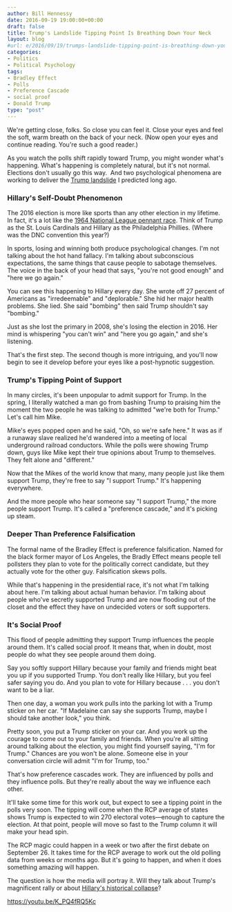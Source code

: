 ```yaml
---
author: Bill Hennessy
date: 2016-09-19 19:00:00+00:00
draft: false
title: Trump's Landslide Tipping Point Is Breathing Down Your Neck
layout: blog
#url: e/2016/09/19/trumps-landslide-tipping-point-is-breathing-down-your-neck/
categories:
- Politics
- Political Psychology
tags:
- Bradley Effect
- Polls
- Preference Cascade
- social proof
- Donald Trump
type: "post"
---
```


We're getting close, folks. So close you can feel it. Close your eyes and feel the soft, warm breath on the back of your neck. (Now open your eyes and continue reading. You're such a good reader.)

As you watch the polls shift rapidly toward Trump, you might wonder what's happening. What's happening is completely natural, but it's not normal. Elections don't usually go this way.  And two psychological phenomena are working to deliver the [Trump landslide](https://hennessysview.com/2016/05/13/how-to-predict-trumps-landslide-win/) I predicted long ago.



### Hillary's Self-Doubt Phenomenon



The 2016 election is more like sports than any other election in my lifetime. In fact, it's a lot like the [1964 National League pennant race](https://hennessysview.com/2016/09/16/only-the-64-phillies-rival-hillary-clintons-brutal-september-collapse/). Think of Trump as the St. Louis Cardinals and Hillary as the Philadelphia Phillies. (Where was the DNC convention this year?)

In sports, losing and winning both produce psychological changes. I'm not talking about the hot hand fallacy. I'm talking about subconscious expectations, the same things that cause people to sabotage themselves. The voice in the back of your head that says, "you're not good enough" and "here we go again."

You can see this happening to Hillary every day. She wrote off 27 percent of Americans as "irredeemable" and "deplorable." She hid her major health problems. She lied. She said "bombing" then said Trump shouldn't say "bombing."

Just as she lost the primary in 2008, she's losing the election in 2016. Her mind is whispering "you can't win" and "here you go again," and she's listening.

That's the first step. The second though is more intriguing, and you'll now begin to see it develop before your eyes like a post-hypnotic suggestion.



### Trump's Tipping Point of Support



In many circles, it's been unpopular to admit support for Trump. In the spring, I literally watched a man go from bashing Trump to praising him the moment the two people he was talking to admitted "we're both for Trump." Let's call him Mike.

Mike's eyes popped open and he said, "Oh, so we're safe here." It was as if a runaway slave realized he'd wandered into a meeting of local underground railroad conductors. While the polls were showing Trump down, guys like Mike kept their true opinions about Trump to themselves. They felt alone and "different."

Now that the Mikes of the world know that many, many people just like them support Trump, they're free to say "I support Trump." It's happening everywhere.

And the more people who hear someone say "I support Trump," the more people support Trump. It's called a "preference cascade," and it's picking up steam.



### Deeper Than Preference Falsification



The formal name of the Bradley Effect is preference falsification. Named for the black former mayor of Los Angeles, the Bradly Effect means people tell pollsters they plan to vote for the politically correct candidate, but they actually vote for the other guy. Falsification skews polls.

While that's happening in the presidential race, it's not what I'm talking about here. I'm talking about actual human behavior. I'm talking about people who've secretly supported Trump and are now flooding out of the closet and the effect they have on undecided voters or soft supporters.



### It's Social Proof



This flood of people admitting they support Trump influences the people around them. It's called social proof. It means that, when in doubt, most people do what they see people around them doing.

Say you softly support Hillary because your family and friends might beat you up if you supported Trump. You don't really like Hillary, but you feel safer saying you do. And you plan to vote for Hillary because . . . you don't want to be a liar.

Then one day, a woman you work pulls into the parking lot with a Trump sticker on her car. "If Madelaine can say she supports Trump, maybe I should take another look," you think.

Pretty soon, you put a Trump sticker on your car. And you work up the courage to come out to your family and friends. When you're all sitting around talking about the election, you might find yourself saying, "I'm for Trump." Chances are you won't be alone. Someone else in your conversation circle will admit "I'm for Trump, too."

That's how preference cascades work. They are influenced by polls and they influence polls. But they're really about the way we influence each other.

It'll take some time for this work out, but expect to see a tipping point in the polls very soon. The tipping will come when the RCP average of states shows Trump is expected to win 270 electoral votes—enough to capture the election. At that point, people will move so fast to the Trump column it will make your head spin.

The RCP magic could happen in a week or two after the first debate on September 26. It takes time for the RCP average to work out the old polling data from weeks or months ago. But it's going to happen, and when it does something amazing will happen.

The question is how the media will portray it. Will they talk about Trump's magnificent rally or about [Hillary's historical collapse](https://hennessysview.com/2016/09/16/only-the-64-phillies-rival-hillary-clintons-brutal-september-collapse/)?

https://youtu.be/K_PQ4fRQ5Kc
